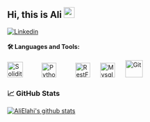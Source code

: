 ## Hi, this is Ali <img src="https://raw.githubusercontent.com/MartinHeinz/MartinHeinz/master/wave.gif" width="25px" height="25px" />

[![Linkedin](https://img.shields.io/badge/LinkedIn-0077B5?style=for-the-badge&logo=linkedin&logoColor=white)](https://www.linkedin.com/in/ElahiAli/)
<br>
<br>
<b>🛠️ Languages and Tools:</b>
<br>
<br>
<img alt="Solidity" title="Solidity" src="https://upload.wikimedia.org/wikipedia/commons/9/98/Solidity_logo.svg" height="36">
&nbsp;&nbsp;&nbsp;&nbsp;
<img style="display: none" alt="Hardhat" title="Hardhat" src="https://c.gitcoin.co/grants/32b6fabb70180e949a0490be4d9f1a2d/Hardhat-color-logotype-vertical.svg" height="38">
&nbsp;&nbsp;&nbsp;&nbsp;
<img alt="Python" title="python" src="https://upload.wikimedia.org/wikipedia/commons/thumb/0/0a/Python.svg/180px-Python.svg.png" height="34">
&nbsp;&nbsp;&nbsp;&nbsp;
<img style="display: none" alt="Django" title="Django" src="https://avatars.githubusercontent.com/u/27804?s=200&v=4" height="34">
&nbsp;&nbsp;&nbsp;&nbsp;
<img alt="RestFramework" title="RestFramework" src="https://uxwing.com/wp-content/themes/uxwing/download/web-app-development/rest-api-icon.png" height="34">
&nbsp;&nbsp;&nbsp;&nbsp;
<img alt="Mysql" title="Mysql" src="https://www.developer.com/wp-content/uploads/2021/10/MySQL-Database-Tutorials.png" height="34">
&nbsp;&nbsp;&nbsp;&nbsp;
<img alt="Git" title="Git" src="https://www.vectorlogo.zone/logos/git-scm/git-scm-icon.svg" height="40">
&nbsp;&nbsp;&nbsp;&nbsp;
<br>
### &#x1f4c8; GitHub Stats
[![AliElahi's github stats](https://github-readme-stats.vercel.app/api?username=ElahiAli&show_icons=true&theme=merko)](https://github.com/ElahiAli/github-readme-stats)
<br>

